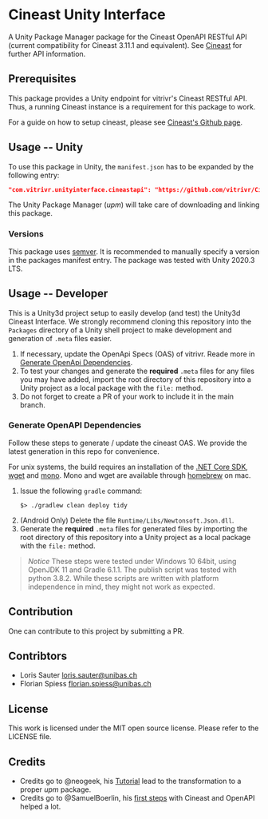 # Cineast Unity Interface

A Unity Package Manager package for the Cineast OpenAPI RESTful API (current compatibility for Cineast 3.11.1 and equivalent).
See [Cineast](https://github.com/vitrivr/cineast) for further API information.

## Prerequisites

This package provides a Unity endpoint for vitrivr's Cineast RESTful API.
Thus, a running Cineast instance is a requirement for this package to work.

For a guide on how to setup cineast, please see [Cineast's Github page](https://github.com/vitrivr/cineast).

## Usage -- Unity

To use this package in Unity, the `manifest.json` has to be expanded by the following entry:

```json
"com.vitrivr.unityinterface.cineastapi": "https://github.com/vitrivr/CineastUnityInterface.git"
```

The Unity Package Manager (_upm_) will take care of downloading and linking this package.

### Versions

This package uses [semver](https://semver.org). It is recommended to manually specify a version in the packages manifest entry.
The package was tested with Unity 2020.3 LTS.

## Usage -- Developer

This is a Unity3d project setup to easily develop (and test) the Unity3d Cineast Interface.
We strongly recommend cloning this repository into the `Packages` directory of a Unity shell project to make development and generation of `.meta` files easier.

1. If necessary, update the OpenApi Specs (OAS) of vitrivr. Reade more in [Generate OpenApi Dependencies](#generate-openapi-dependencies).
2. To test your changes and generate the **required** `.meta` files for any files you may have added, import the root directory of this repository into a Unity project as a local package with the `file:` method.
3. Do not forget to create a PR of your work to include it in the main branch.

### Generate OpenAPI Dependencies

Follow these steps to generate / update the cineast OAS. We provide the latest generation in this repo for convenience.

For unix systems, the build requires an installation of the [.NET Core SDK](https://dotnet.microsoft.com/), [wget](https://www.gnu.org/software/wget/) and [mono](https://www.mono-project.com). Mono and wget are available through [homebrew](https://brew.sh) on mac.

1. Issue the following `gradle` command:
   ```
   $> ./gradlew clean deploy tidy
   ```
2. (Android Only) Delete the file `Runtime/Libs/Newtonsoft.Json.dll`.
3. Generate the **required** `.meta` files for generated files by importing the root directory of this repository into a Unity project as a local package with the `file:` method.

> _Notice_
> These steps were tested under Windows 10 64bit, using OpenJDK 11 and Gradle 6.1.1. The publish script was tested with python 3.8.2.
> While these scripts are written with platform independence in mind, they might not work as expected.

## Contribution

One can contribute to this project by submitting a PR.

## Contribtors

 * Loris Sauter <loris.sauter@unibas.ch>
 * Florian Spiess <florian.spiess@unibas.ch>

## License

This work is licensed under the MIT open source license. Please refer to the LICENSE file.

## Credits

 * Credits go to @neogeek, his [Tutorial](https://github.com/neogeek/unity-package-example) lead to the transformation to a proper _upm_ package.
 * Credits go to @SamuelBoerlin, his [first steps](https://github.com/SamuelBoerlin/Cineast-OpenAPI-Implementation) with Cineast and OpenAPI helped a lot.
